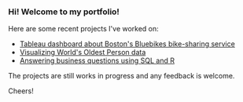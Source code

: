 ### Hi! Welcome to my portfolio!

Here are some recent projects I've worked on:

- [Tableau dashboard about Boston's Bluebikes bike-sharing service](https://public.tableau.com/app/profile/andr.garcia1181/viz/BluebikesDashboard/Dashboard1)
- [Visualizing World's Oldest Person data](https://andre-garcia.github.io/worlds-oldest-person/worlds-oldest-person.html)
- [Answering business questions using SQL and R](https://andre-garcia.github.io/answering-business-questions-sql-r/SQL-business-questions.html)

The projects are still works in progress and any feedback is welcome.

Cheers!

